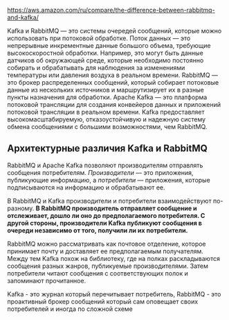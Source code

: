 https://aws.amazon.com/ru/compare/the-difference-between-rabbitmq-and-kafka/

Kafka и RabbitMQ — это системы очередей сообщений, которые можно использовать при потоковой обработке. Поток данных — это непрерывные инкрементные данные большого объема, требующие высокоскоростной обработки. Например, это могут быть данные датчиков об окружающей среде, которые необходимо постоянно собирать и обрабатывать для наблюдения за изменениями температуры или давления воздуха в реальном времени. RabbitMQ — это брокер распределенных сообщений, который собирает потоковые данные из нескольких источников и маршрутизирует их в разные пункты назначения для обработки. Apache Kafka — это платформа потоковой трансляции для создания конвейеров данных и приложений потоковой трансляции в реальном времени. Kafka предоставляет высокомасштабируемую, отказоустойчивую и надежную систему обмена сообщениями с большими возможностями, чем RabbitMQ.

## Архитектурные различия Kafka и RabbitMQ

RabbitMQ и Apache Kafka позволяют производителям отправлять сообщения потребителям. _Производители_ — это приложения, публикующие информацию, а _потребители_ — приложения, которые подписываются на информацию и обрабатывают ее.

В RabbitMQ и Kafka производители и потребители взаимодействуют по-разному. **В RabbitMQ производитель отправляет сообщение и отслеживает, дошло ли оно до предполагаемого потребителя. С другой стороны, производители Kafka публикуют сообщения в очереди независимо от того, получили ли их потребители.**

RabbitMQ можно рассматривать как почтовое отделение, которое принимает почту и доставляет ее предполагаемым получателям. Между тем Kafka похож на библиотеку, где на полках раскладываются сообщения разных жанров, публикуемые производителями. Затем потребители читают сообщения с соответствующих полок и запоминают прочитанное.

Kafka - это журнал который перечитывает потребитель, RabbitMQ - это проактивный брокер сообщений который сам оповещает своих потребителей и иногда по сложной схеме 
